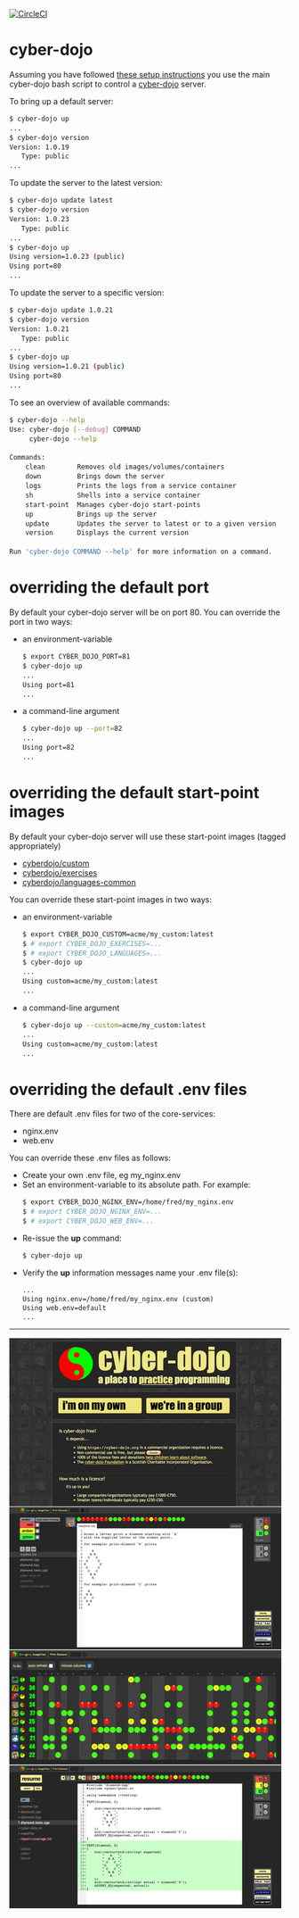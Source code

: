 
[![CircleCI](https://circleci.com/gh/cyber-dojo/commander.svg?style=svg)](https://circleci.com/gh/cyber-dojo/commander)

# cyber-dojo

Assuming you have followed [these setup instructions](https://blog.cyber-dojo.org/2014/09/setting-up-your-own-cyber-dojo-server.html) you use the main cyber-dojo bash script to control a [cyber-dojo](https://cyber-dojo.org) server.

To bring up a default server:
```bash
$ cyber-dojo up
...
$ cyber-dojo version
Version: 1.0.19
   Type: public
...
```

To update the server to the latest version:
```bash
$ cyber-dojo update latest
$ cyber-dojo version
Version: 1.0.23
   Type: public
...
$ cyber-dojo up
Using version=1.0.23 (public)
Using port=80
...
```

To update the server to a specific version:
```bash
$ cyber-dojo update 1.0.21
$ cyber-dojo version
Version: 1.0.21
   Type: public
...
$ cyber-dojo up
Using version=1.0.21 (public)
Using port=80
...
```


To see an overview of available commands:
```bash
$ cyber-dojo --help
Use: cyber-dojo [--debug] COMMAND
     cyber-dojo --help

Commands:
    clean        Removes old images/volumes/containers
    down         Brings down the server
    logs         Prints the logs from a service container
    sh           Shells into a service container
    start-point  Manages cyber-dojo start-points
    up           Brings up the server
    update       Updates the server to latest or to a given version
    version      Displays the current version

Run 'cyber-dojo COMMAND --help' for more information on a command.
```

# overriding the default port
By default your cyber-dojo server will be on port 80.
You can override the port in two ways:
* an environment-variable
  ```bash
  $ export CYBER_DOJO_PORT=81
  $ cyber-dojo up
  ...
  Using port=81
  ...
  ```
* a command-line argument
  ```bash
  $ cyber-dojo up --port=82
  ...
  Using port=82
  ...
  ```

# overriding the default start-point images
By default your cyber-dojo server will use these start-point images (tagged appropriately)
- [cyberdojo/custom](https://hub.docker.com/r/cyberdojo/custom/tags)
- [cyberdojo/exercises](https://hub.docker.com/r/cyberdojo/exercises/tags)
- [cyberdojo/languages-common](https://hub.docker.com/r/cyberdojo/languages-common/tags)

You can override these start-point images in two ways:
* an environment-variable
  ```bash
  $ export CYBER_DOJO_CUSTOM=acme/my_custom:latest
  $ # export CYBER_DOJO_EXERCISES=...
  $ # export CYBER_DOJO_LANGUAGES=...
  $ cyber-dojo up
  ...
  Using custom=acme/my_custom:latest
  ...
  ```
* a command-line argument
  ```bash
  $ cyber-dojo up --custom=acme/my_custom:latest
  ...
  Using custom=acme/my_custom:latest
  ...
  ```

# overriding the default .env files
There are default .env files for two of the core-services:
- nginx.env
- web.env

You can override these .env files as follows:
- Create your own .env file, eg my_nginx.env
- Set an environment-variable to its absolute path. For example:
  ```bash
  $ export CYBER_DOJO_NGINX_ENV=/home/fred/my_nginx.env
  $ # export CYBER_DOJO_NGINX_ENV=...
  $ # export CYBER_DOJO_WEB_ENV=...
  ```
- Re-issue the **up** command:
  ```bash
  $ cyber-dojo up
  ```
- Verify the **up** information messages name your .env file(s):
  ```text
  ...
  Using nginx.env=/home/fred/my_nginx.env (custom)
  Using web.env=default
  ...
  ```

- - - -

![cyber-dojo.org home page](https://github.com/cyber-dojo/cyber-dojo/blob/master/shared/home_page_snapshot.png)
